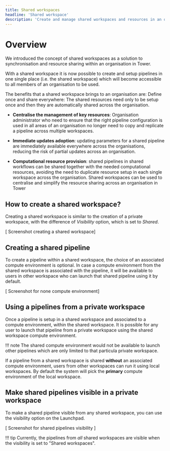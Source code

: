 ```yaml
---
title: Shared workspaces
headline: 'Shared workspace'
description: 'Create and manage shared workspaces and resources in an organization.'
---
```


# Overview

We introduced the concept of shared workspaces as a solution to synchronisation and resource sharing within an organisation in Tower.

With a shared workspace it is now possible to create and setup pipelines in one single place (i.e. the shared workspace) which will become accessible to all members of an organisation to be used.

The benefits that a shared workspace brings to an organisation are:
Define once and share everywhere: The shared resources need only to be setup once and then they are automatically shared across the organisation.  

- **Centralise the management of key resources**: Organisation administrator who need to ensure that the right pipeline configuration is used in all areas of an organisation no longer need to copy and replicate a pipeline across multiple workspaces. 

- **Immediate updates adoption**: updating parameters for a shared pipeline are immediately available everywhere across the organisations, reducing the risk of partial updates across an organisation.

- **Computational resource provision**: shared pipelines in shared workflows can be shared together with the needed computational resources, avoiding the need to duplicate resource setup in each single workspace across the organisation. 
Shared workspaces can be used to centralise and simplify the resource sharing across an organisation in Tower


## How to create a shared workspace?

Creating a shared workspace is similar to the creation of a private workspace, with the difference of *Visibility* option, which is set to _Shared_.


[ Screenshot creating a shared workspace]



## Creating a shared pipeline

To create a pipeline within a shared workspace, the choice of an associated compute environment is optional. 
In case a compute environment from the shared workspace is associated with the pipeline, it will be available to users in other workspace who can launch that shared pipeline using it by default.


[ Screenshot for none compute environment]

## Using a pipelines from a private workspace

Once a pipeline is setup in a shared workspace and associated to a compute environment, within the shared workspace. It is possible for any user to launch that pipeline from a private workspace using the shared workspace compute environment.


!!! note 
    The shared compute environment would not be available to launch other pipelines which are only limited to that particula private workspace.

If a pipeline from a shared workspace is shared **without** an associated compute environment, users from other workspaces can run it using local workspaces. By default the system will pick the **primary** compute environment of the local workspace.

## Make shared pipelines visible in a private workspace

To make a shared pipeline visible from any shared workspace, you can use the visibility option on the Launchpad.

[ Screenshot for shared pipelines visibility ]


!!! tip
    Currently, the pipelines from _all_ shared workspaces are visible when the visibility is set to "Shared workspaces".
